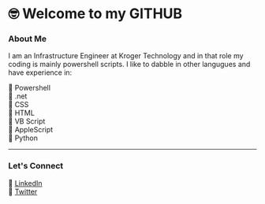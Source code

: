 <!--
**jasonjday/jasonjday** is a ✨ _special_ ✨ repository because its `README.md` (this file) appears on your GitHub profile.
-->

# 🤓 Welcome to my GITHUB  

### About Me
I am an Infrastructure Engineer at Kroger Technology and in that role my coding is mainly powershell scripts. I like to dabble in other langugues and have experience in:  

📍 Powershell   
📍 .net  
📍 CSS  
📍 HTML  
📍 VB Script  
📍 AppleScript  
📍 Python


---
### Let's Connect
🔗 [LinkedIn](https://www.linkedin.com/in/jasonjday)  
🔗 [Twitter](https://www.twitter.com/jasonjday)  

